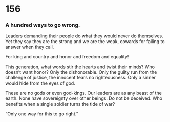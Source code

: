 # 156

### A hundred ways to go wrong. 

Leaders demanding their people do what they would never do themselves. Yet they say they are the strong and we are the weak, cowards for failing to answer when they call. 

For king and country and honor and freedom and equality!

This generation, what words stir the hearts and twist their minds? Who doesn’t want honor? Only the dishonorable. Only the guilty run from the challenge of justice, the innocent fears no righteousness. Only a sinner would hide from the eyes of god. 

These are no gods or even god-kings. Our leaders are as any beast of the earth. None have sovereignty over other beings. Do not be deceived. Who benefits when a single soldier turns the tide of war? 

“Only one way for this to go right.”